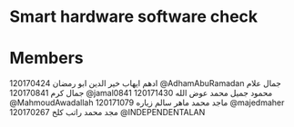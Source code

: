# Smart hardware software check
# Members
ادهم ايهاب خير الدين ابو رمضان 120170424 @AdhamAbuRamadan
جمال علام جمال كرم 120170841 @jamal0841
محمود جميل محمد عوض الله 120171430 @MahmoudAwadallah
ماجد محمد ماهر سالم زياره 120171079 @majedmaher
مجد محمد راتب كلخ 120170267 @INDEPENDENTALAN
